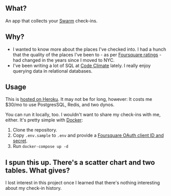 ## What?

An app that collects your [Swarm][swarm] check-ins.

## Why?

- I wanted to know more about the places I've checked into. I had a hunch that
  the quality of the places I've been to - as per [Foursquare
  ratings][4sq-ratings] - had changed in the years since I moved to NYC.
- I've been writing a lot of SQL at [Code Climate][codeclimate] lately. I
  really enjoy querying data in relational databases.

## Usage

This is [hosted on Heroku][highbrow]. It may not be for long, however: It costs
me $30/mo to use PostgresSQL, Redis, and two dynos.

You can run it locally, too. I wouldn't want to share my check-ins with me,
either. It's pretty simple with [Docker][docker]:

1. Clone the repository.
1. Copy `.env.sample` to `.env` and provide a [Foursquare OAuth client ID and
   secret][4sq-developer].
1. Run `docker-compose up -d`

## I spun this up. There's a scatter chart and two tables. What gives?

I lost interest in this project once I learned that there's nothing interesting
about my check-in history.

[swarm]: https://swarmapp.com
[codeclimate]: https://codeclimate.com
[highbrow]: https://highbrow4sq.heroku.com
[docker]: https://docker.com
[4sq-ratings]: https://medium.com/foursquare-direct/finding-the-perfect-10-how-we-developed-the-foursquare-venue-rating-system-c76b08f7b9b3
[4sq-developer]: https://developer.foursquare.com
